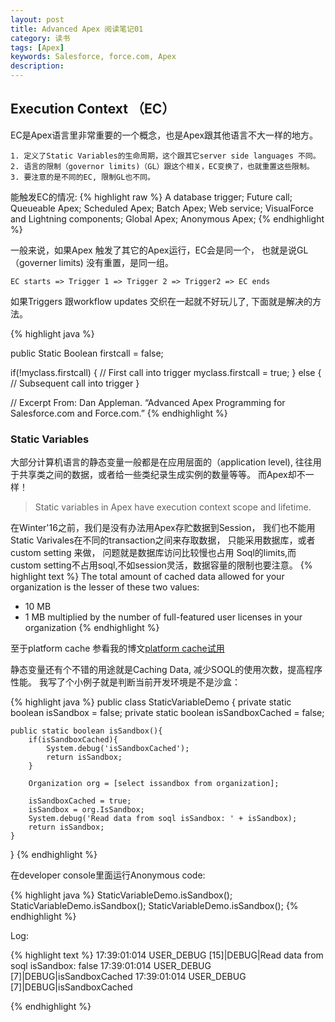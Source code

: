 ```yaml
---
layout: post
title: Advanced Apex 阅读笔记01
category: 读书
tags: [Apex] 
keywords: Salesforce, force.com, Apex
description: 
---
```

## Execution Context （EC）

EC是Apex语言里非常重要的一个概念，也是Apex跟其他语言不大一样的地方。

    1. 定义了Static Variables的生命周期，这个跟其它server side languages 不同。
    2. 语言的限制（governor limits)（GL）跟这个相关，EC变换了，也就重置这些限制。
    3. 要注意的是不同的EC, 限制GL也不同。


能触发EC的情况:
{% highlight raw %}
	A database trigger;
	Future call;
	Queueable Apex;
	Scheduled Apex;
	Batch Apex;
	Web service;
	VisualForce and Lightning components;
	Global Apex;
	Anonymous Apex;
{% endhighlight %}

一般来说，如果Apex 触发了其它的Apex运行，EC会是同一个，
也就是说GL（governer limits) 没有重置，是同一组。

	EC starts => Trigger 1 => Trigger 2 => Trigger2 => EC ends


 如果Triggers 跟workflow updates 交织在一起就不好玩儿了,
 下面就是解决的方法。

{% highlight java %}

public Static Boolean firstcall = false;


if(!myclass.firstcall)
{
        // First call into trigger
        myclass.firstcall = true;
}
else
{
        // Subsequent call into trigger
}

// Excerpt From: Dan Appleman. “Advanced Apex Programming for Salesforce.com and Force.com.”
{% endhighlight %}


### Static Variables

大部分计算机语言的静态变量一般都是在应用层面的（application level),
往往用于共享类之间的数据，或者给一些类纪录生成实例的数量等等。
而Apex却不一样！ 

> Static variables in Apex have execution context scope and lifetime.

在Winter'16之前，我们是没有办法用Apex存贮数据到Session，
我们也不能用Static Varivales在不同的transaction之间来存取数据，
只能采用数据库，或者custom setting 来做， 问题就是数据库访问比较慢也占用
Soql的limits,而custom setting不占用soql,不如session灵活，数据容量的限制也要注意。
{% highlight text %}
The total amount of cached data allowed for your organization is the lesser of these two values:
* 10 MB
* 1 MB multiplied by the number of full-featured user licenses in your organization
{% endhighlight %}

至于platform cache 参看我的博文[platform cache试用](http://blog.arkloud.com/2016/03/14/sfdc-platform-cache.html)

静态变量还有个不错的用途就是Caching Data, 减少SOQL的使用次数，提高程序性能。
我写了个小例子就是判断当前开发环境是不是沙盒：

{% highlight java %}
public class StaticVariableDemo {
	private static boolean isSandbox = false;
    private static boolean isSandboxCached = false;
    
    public static boolean isSandbox(){
        if(isSandboxCached){
            System.debug('isSandboxCached');
            return isSandbox;
        }
        
        Organization org = [select issandbox from organization];
       
        isSandboxCached = true;
        isSandbox = org.IsSandbox;
        System.debug('Read data from soql isSandbox: ' + isSandbox);
        return isSandbox;
    }
}
{% endhighlight %}

在developer console里面运行Anonymous code:

{% highlight java %}
StaticVariableDemo.isSandbox();
StaticVariableDemo.isSandbox();
StaticVariableDemo.isSandbox();
{% endhighlight %}

Log:

{% highlight text %}
17:39:01:014 USER_DEBUG [15]|DEBUG|Read data from soql isSandbox: false
17:39:01:014 USER_DEBUG [7]|DEBUG|isSandboxCached
17:39:01:014 USER_DEBUG [7]|DEBUG|isSandboxCached

{% endhighlight %}

